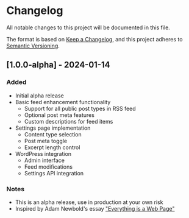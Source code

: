 # Changelog

All notable changes to this project will be documented in this file.

The format is based on [Keep a Changelog](https://keepachangelog.com/en/1.0.0/),
and this project adheres to [Semantic Versioning](https://semver.org/spec/v2.0.0.html).

## [1.0.0-alpha] - 2024-01-14

### Added
- Initial alpha release
- Basic feed enhancement functionality
  - Support for all public post types in RSS feed
  - Optional post meta features
  - Custom descriptions for feed items
- Settings page implementation
  - Content type selection
  - Post meta toggle
  - Excerpt length control
- WordPress integration
  - Admin interface
  - Feed modifications
  - Settings API integration

### Notes
- This is an alpha release, use in production at your own risk
- Inspired by Adam Newbold's essay ["Everything is a Web Page"](https://notes.neatnik.net/2025/01/everything-is-a-web-page) 
